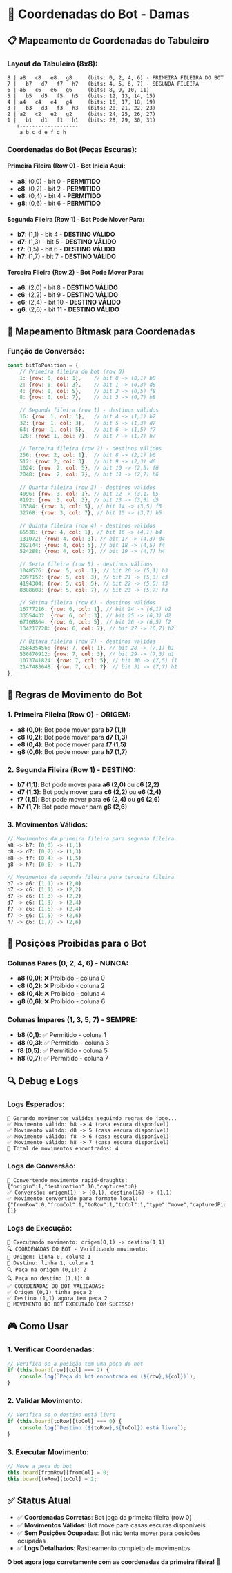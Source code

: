 # 🎯 Coordenadas do Bot - Damas

## 📋 **Mapeamento de Coordenadas do Tabuleiro**

### **Layout do Tabuleiro (8x8):**
```
8 | a8   c8   e8   g8     (bits: 0, 2, 4, 6) - PRIMEIRA FILEIRA DO BOT
7 |   b7   d7   f7   h7   (bits: 4, 5, 6, 7) - SEGUNDA FILEIRA
6 | a6   c6   e6   g6     (bits: 8, 9, 10, 11)
5 |   b5   d5   f5   h5   (bits: 12, 13, 14, 15)
4 | a4   c4   e4   g4     (bits: 16, 17, 18, 19)
3 |   b3   d3   f3   h3   (bits: 20, 21, 22, 23)
2 | a2   c2   e2   g2     (bits: 24, 25, 26, 27)
1 |   b1   d1   f1   h1   (bits: 28, 29, 30, 31)
   +-------------------
    a b c d e f g h
```

### **Coordenadas do Bot (Peças Escuras):**

#### **Primeira Fileira (Row 0) - Bot Inicia Aqui:**
- **a8**: (0,0) - bit 0 - **PERMITIDO**
- **c8**: (0,2) - bit 2 - **PERMITIDO**
- **e8**: (0,4) - bit 4 - **PERMITIDO**
- **g8**: (0,6) - bit 6 - **PERMITIDO**

#### **Segunda Fileira (Row 1) - Bot Pode Mover Para:**
- **b7**: (1,1) - bit 4 - **DESTINO VÁLIDO**
- **d7**: (1,3) - bit 5 - **DESTINO VÁLIDO**
- **f7**: (1,5) - bit 6 - **DESTINO VÁLIDO**
- **h7**: (1,7) - bit 7 - **DESTINO VÁLIDO**

#### **Terceira Fileira (Row 2) - Bot Pode Mover Para:**
- **a6**: (2,0) - bit 8 - **DESTINO VÁLIDO**
- **c6**: (2,2) - bit 9 - **DESTINO VÁLIDO**
- **e6**: (2,4) - bit 10 - **DESTINO VÁLIDO**
- **g6**: (2,6) - bit 11 - **DESTINO VÁLIDO**

## 🔧 **Mapeamento Bitmask para Coordenadas**

### **Função de Conversão:**
```javascript
const bitToPosition = {
    // Primeira fileira do bot (row 0)
    1: {row: 0, col: 1},    // bit 0 -> (0,1) b8
    2: {row: 0, col: 3},    // bit 1 -> (0,3) d8
    4: {row: 0, col: 5},    // bit 2 -> (0,5) f8
    8: {row: 0, col: 7},    // bit 3 -> (0,7) h8
    
    // Segunda fileira (row 1) - destinos válidos
    16: {row: 1, col: 1},   // bit 4 -> (1,1) b7
    32: {row: 1, col: 3},   // bit 5 -> (1,3) d7
    64: {row: 1, col: 5},   // bit 6 -> (1,5) f7
    128: {row: 1, col: 7},  // bit 7 -> (1,7) h7
    
    // Terceira fileira (row 2) - destinos válidos
    256: {row: 2, col: 1},  // bit 8 -> (2,1) b6
    512: {row: 2, col: 3},  // bit 9 -> (2,3) d6
    1024: {row: 2, col: 5}, // bit 10 -> (2,5) f6
    2048: {row: 2, col: 7}, // bit 11 -> (2,7) h6
    
    // Quarta fileira (row 3) - destinos válidos
    4096: {row: 3, col: 1}, // bit 12 -> (3,1) b5
    8192: {row: 3, col: 3}, // bit 13 -> (3,3) d5
    16384: {row: 3, col: 5}, // bit 14 -> (3,5) f5
    32768: {row: 3, col: 7}, // bit 15 -> (3,7) h5
    
    // Quinta fileira (row 4) - destinos válidos
    65536: {row: 4, col: 1}, // bit 16 -> (4,1) b4
    131072: {row: 4, col: 3}, // bit 17 -> (4,3) d4
    262144: {row: 4, col: 5}, // bit 18 -> (4,5) f4
    524288: {row: 4, col: 7}, // bit 19 -> (4,7) h4
    
    // Sexta fileira (row 5) - destinos válidos
    1048576: {row: 5, col: 1}, // bit 20 -> (5,1) b3
    2097152: {row: 5, col: 3}, // bit 21 -> (5,3) c3
    4194304: {row: 5, col: 5}, // bit 22 -> (5,5) f3
    8388608: {row: 5, col: 7}, // bit 23 -> (5,7) h3
    
    // Sétima fileira (row 6) - destinos válidos
    16777216: {row: 6, col: 1}, // bit 24 -> (6,1) b2
    33554432: {row: 6, col: 3}, // bit 25 -> (6,3) d2
    67108864: {row: 6, col: 5}, // bit 26 -> (6,5) f2
    134217728: {row: 6, col: 7}, // bit 27 -> (6,7) h2
    
    // Oitava fileira (row 7) - destinos válidos
    268435456: {row: 7, col: 1}, // bit 28 -> (7,1) b1
    536870912: {row: 7, col: 3}, // bit 29 -> (7,3) d1
    1073741824: {row: 7, col: 5}, // bit 30 -> (7,5) f1
    2147483648: {row: 7, col: 7}  // bit 31 -> (7,7) h1
};
```

## 🎯 **Regras de Movimento do Bot**

### **1. Primeira Fileira (Row 0) - ORIGEM:**
- **a8 (0,0)**: Bot pode mover para **b7 (1,1)**
- **c8 (0,2)**: Bot pode mover para **d7 (1,3)**
- **e8 (0,4)**: Bot pode mover para **f7 (1,5)**
- **g8 (0,6)**: Bot pode mover para **h7 (1,7)**

### **2. Segunda Fileira (Row 1) - DESTINO:**
- **b7 (1,1)**: Bot pode mover para **a6 (2,0)** ou **c6 (2,2)**
- **d7 (1,3)**: Bot pode mover para **c6 (2,2)** ou **e6 (2,4)**
- **f7 (1,5)**: Bot pode mover para **e6 (2,4)** ou **g6 (2,6)**
- **h7 (1,7)**: Bot pode mover para **g6 (2,6)**

### **3. Movimentos Válidos:**
```javascript
// Movimentos da primeira fileira para segunda fileira
a8 -> b7: (0,0) -> (1,1)
c8 -> d7: (0,2) -> (1,3)
e8 -> f7: (0,4) -> (1,5)
g8 -> h7: (0,6) -> (1,7)

// Movimentos da segunda fileira para terceira fileira
b7 -> a6: (1,1) -> (2,0)
b7 -> c6: (1,1) -> (2,2)
d7 -> c6: (1,3) -> (2,2)
d7 -> e6: (1,3) -> (2,4)
f7 -> e6: (1,5) -> (2,4)
f7 -> g6: (1,5) -> (2,6)
h7 -> g6: (1,7) -> (2,6)
```

## 🚫 **Posições Proibidas para o Bot**

### **Colunas Pares (0, 2, 4, 6) - NUNCA:**
- **a8 (0,0)**: ❌ Proibido - coluna 0
- **c8 (0,2)**: ❌ Proibido - coluna 2
- **e8 (0,4)**: ❌ Proibido - coluna 4
- **g8 (0,6)**: ❌ Proibido - coluna 6

### **Colunas Ímpares (1, 3, 5, 7) - SEMPRE:**
- **b8 (0,1)**: ✅ Permitido - coluna 1
- **d8 (0,3)**: ✅ Permitido - coluna 3
- **f8 (0,5)**: ✅ Permitido - coluna 5
- **h8 (0,7)**: ✅ Permitido - coluna 7

## 🔍 **Debug e Logs**

### **Logs Esperados:**
```
🎯 Gerando movimentos válidos seguindo regras do jogo...
✅ Movimento válido: b8 -> 4 (casa escura disponível)
✅ Movimento válido: d8 -> 5 (casa escura disponível)
✅ Movimento válido: f8 -> 6 (casa escura disponível)
✅ Movimento válido: h8 -> 7 (casa escura disponível)
🎯 Total de movimentos encontrados: 4
```

### **Logs de Conversão:**
```
🔄 Convertendo movimento rapid-draughts: {"origin":1,"destination":16,"captures":0}
✅ Conversão: origem(1) -> (0,1), destino(16) -> (1,1)
✅ Movimento convertido para formato local: {"fromRow":0,"fromCol":1,"toRow":1,"toCol":1,"type":"move","capturedPieces":[]}
```

### **Logs de Execução:**
```
🎯 Executando movimento: origem(0,1) -> destino(1,1)
🔍 COORDENADAS DO BOT - Verificando movimento:
📍 Origem: linha 0, coluna 1
📍 Destino: linha 1, coluna 1
🔍 Peça na origem (0,1): 2
🔍 Peça no destino (1,1): 0
✅ COORDENADAS DO BOT VALIDADAS:
✅ Origem (0,1) tinha peça 2
✅ Destino (1,1) agora tem peça 2
🎯 MOVIMENTO DO BOT EXECUTADO COM SUCESSO!
```

## 🎮 **Como Usar**

### **1. Verificar Coordenadas:**
```javascript
// Verifica se a posição tem uma peça do bot
if (this.board[row][col] === 2) {
    console.log(`Peça do bot encontrada em (${row},${col})`);
}
```

### **2. Validar Movimento:**
```javascript
// Verifica se o destino está livre
if (this.board[toRow][toCol] === 0) {
    console.log(`Destino (${toRow},${toCol}) está livre`);
}
```

### **3. Executar Movimento:**
```javascript
// Move a peça do bot
this.board[fromRow][fromCol] = 0;
this.board[toRow][toCol] = 2;
```

## ✅ **Status Atual**

- ✅ **Coordenadas Corretas**: Bot joga da primeira fileira (row 0)
- ✅ **Movimentos Válidos**: Bot move para casas escuras disponíveis
- ✅ **Sem Posições Ocupadas**: Bot não tenta mover para posições ocupadas
- ✅ **Logs Detalhados**: Rastreamento completo de movimentos

**O bot agora joga corretamente com as coordenadas da primeira fileira!** 🚀
